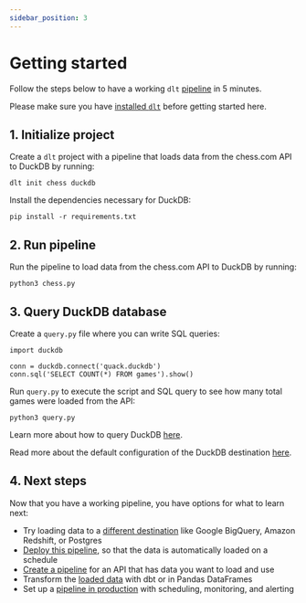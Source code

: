 ```yaml
---
sidebar_position: 3
---
```


# Getting started

Follow the steps below to have a working `dlt` [pipeline](./glossary#pipeline) in 5 minutes.

Please make sure you have [installed `dlt`](./installation.mdx) before getting started here.

## 1. Initialize project

Create a `dlt` project with a pipeline that loads data from the chess.com API to DuckDB by running:

```
dlt init chess duckdb
```

Install the dependencies necessary for DuckDB:
```
pip install -r requirements.txt
```

## 2. Run pipeline

Run the pipeline to load data from the chess.com API to DuckDB by running:
```
python3 chess.py
```

## 3. Query DuckDB database

Create a `query.py` file where you can write SQL queries:
```
import duckdb

conn = duckdb.connect('quack.duckdb')
conn.sql('SELECT COUNT(*) FROM games').show()
```

Run `query.py` to execute the script and SQL query to see how many total games were loaded from the API:
```
python3 query.py
```

Learn more about how to query DuckDB [here](https://duckdb.org/docs/sql/introduction#querying-a-table).

Read more about the default configuration of the DuckDB destination [here](destinations.md#destination-configuration).

## 4. Next steps

Now that you have a working pipeline, you have options for what to learn next:
- Try loading data to a [different destination](./destinations) like Google BigQuery, Amazon Redshift, or Postgres
- [Deploy this pipeline](./walkthroughs/deploy-a-pipeline), so that the data is automatically
loaded on a schedule
- [Create a pipeline](./walkthroughs/create-a-pipeline) for an API that has data you want to load and use
- Transform the [loaded data](./using-loaded-data/transforming-the-data) with dbt or in Pandas DataFrames
- Set up a [pipeline in production](./running-in-production/scheduling) with scheduling,
monitoring, and alerting